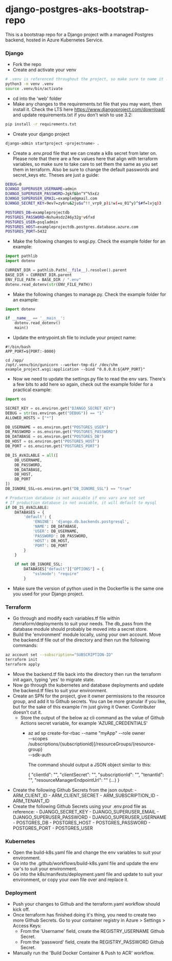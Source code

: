 # django-postgres-aks-bootstrap-repo
This is a bootstrap repo for a Django project with a managed Postgres backend, hosted in Azure Kubernetes Service.
### Django
- Fork the repo
- Create and activate your venv
```bash
# .venv is referenced throughout the project, so make sure to name it .venv
python3 -m venv .venv
source .venv/bin/activate
```
- cd into the 'web' folder
- Make any changes to the requirements.txt file that you may want, then install it. Check the LTS here https://www.djangoproject.com/download/ and update requirements.txt if you don't wish to use 3.2:
```bash
pip install -r requirements.txt
```
- Create your django project
```bash
django-admin startproject <projectname> .
```
- Create a .env.prod file that we can create a k8s secret from later on. Please note that there are a few values here that align with terraform variables, so make sure to take care to set them the same as you set them in terraform. Also be sure to change the default passwords and secret_keys etc. Theses are just a guide:
```bash
DEBUG=0
DJANGO_SUPERUSER_USERNAME=admin
DJANGO_SUPERUSER_PASSWORD=Jgkf&bn^Y^%5x£z
DJANGO_SUPERUSER_EMAIL=example@gmail.com
DJANGO_SECRET_KEY=9ev7=zy6ru&2ju$u^!!_vrp9_p)i!w(=u_01^y)^$#f=lvjq)3

POSTGRES_DB=exampleprojectdb
POSTGRES_PASSWORD=Nshu4sdzZ46y32g*v6fxd
POSTGRES_USER=psqladmin
POSTGRES_HOST=exampleprojectdb.postgres.database.azure.com
POSTGRES_PORT=5432
```
- Make the following changes to wsgi.py. Check the example folder for an example:
```py
import pathlib
import dotenv

CURRENT_DIR = pathlib.Path(__file__).resolve().parent
BASE_DIR = CURRENT_DIR.parent
ENV_FILE_PATH = BASE_DIR / ".env"
dotenv.read_dotenv(str(ENV_FILE_PATH))
```

- Make the following changes to manage.py. Check the example folder for an example:
```py
import dotenv

if __name__ == '__main__':
    dotenv.read_dotenv()
    main()
```
- Update the entrypoint.sh file to include your project name:
```
#!/bin/bash
APP_PORT=${PORT:-8000}

cd /app/
/opt/.venv/bin/gunicorn --worker-tmp-dir /dev/shm example_project.wsgi:application --bind "0.0.0.0:${APP_PORT}"
```
- Now we need to update the settings.py file to read the env vars. There's a few bits to add here so again, check out the example folder for a practical example:
```py
import os

SECRET_KEY = os.environ.get("DJANGO_SECRET_KEY")
DEBUG = str(os.environ.get("DEBUG")) == "1"
ALLOWED_HOSTS = ["*"]

DB_USERNAME = os.environ.get("POSTGRES_USER")
DB_PASSWORD = os.environ.get("POSTGRES_PASSWORD")
DB_DATABASE = os.environ.get("POSTGRES_DB")
DB_HOST = os.environ.get("POSTGRES_HOST")
DB_PORT = os.environ.get("POSTGRES_PORT")

DB_IS_AVAILABLE = all([
    DB_USERNAME,
    DB_PASSWORD,
    DB_DATABASE,
    DB_HOST,
    DB_PORT
])
DB_IGNORE_SSL=os.environ.get("DB_IGNORE_SSL") == "true"

# Production database is not avaiable if env vars are not set
# If production database is not avaiable, it will default to mysql
if DB_IS_AVAILABLE:
    DATABASES = {
        'default': {
            'ENGINE': 'django.db.backends.postgresql',
            'NAME': DB_DATABASE,
            'USER': DB_USERNAME,
            'PASSWORD': DB_PASSWORD,
            'HOST': DB_HOST,
            'PORT': DB_PORT
        }
    }

    if not DB_IGNORE_SSL:
        DATABASES["default"]["OPTIONS"] = {
            "sslmode": "require"
        }
```
- Make sure the version of python used in the Dockerfile is the same one you used for your Django project.

### Terraform

- Go through and modify each variables.tf file within /terraform/deployments to suit your needs. The db_pass from the database module should probably be moved into a secret store.
- Build the 'environment' module locally, using your own account. Move the backend.tf file out of the directory and then run the following commands:
```bash
az account set --subscription="SUBSCRIPTION-ID"
terraform init
terraform apply
```
- Move the backend.tf file back into the directory then run the terraform init again, typing 'yes' to migrate state.
- Now go through the kubernetes and database deployments and update the backend.tf files to suit your environment.
- Create an SPN for the project, give it owner permissions to the resource group, and add it to Github secrets. You can be more granular if you like, but for the sake of this example i'm just giving it Owner. Contributer doesn't cut it.
    - Store the output of the below az cli command as the value of Github Actions secret variable, for example 'AZURE_CREDENTIALS'
        - az ad sp create-for-rbac --name "myApp" --role owner \
            --scopes /subscriptions/{subscriptionid}]/resourceGroups/{resource-group} \
            --sdk-auth

            The command should output a JSON object similar to this:

            {
                "clientId": "<GUID>",
                "clientSecret": "<STRING>",
                "subscriptionId": "<GUID>",
                "tenantId": "<GUID>",
                "resourceManagerEndpointUrl": "<URL>"
                (...)
            }
- Create the following Github Secrets from the json output:
        - ARM_CLIENT_ID
        - ARM_CLIENT_SECRET
        - ARM_SUBSCRIPTION_ID
        - ARM_TENANT_ID
- Create the following Github Secrets using your .env.prod file as reference:
        - DJANGO_SECRET_KEY
        - DJANGO_SUPERUSER_EMAIL
        - DJANGO_SUPERUSER_PASSWORD
        - DJANGO_SUPERUSER_USERNAME
        - POSTGRES_DB
        - POSTGRES_HOST
        - POSTGRES_PASSWORD
        - POSTGRES_PORT
        - POSTGRES_USER

### Kubernetes

- Open the build-k8s.yaml file and change the env variables to suit your environment.
- Go into the .github/workflows/build-k8s.yaml file and update the env var's to suit your environment.
- Go into the k8s/manifests/deployment.yaml file and update to suit your environment, or copy your own file over and replace it.

### Deployment

- Push your changes to Github and the terraform.yaml workflow should kick off.
- Once terraform has finished doing it's thing, you need to create two more Github Secrets. Go to your container registry in Azure > Settings > Access Keys:
    - From the 'Username' field, create the REGISTRY_USERNAME Github Secret.
    - From the 'password' field, create the REGISTRY_PASSWORD Github Secret.
- Manually run the 'Build Docker Container & Push to ACR' workflow.

